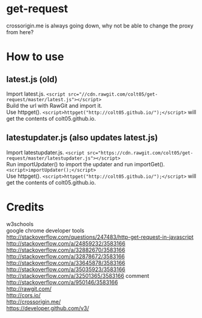 # get-request
crossorigin.me is always going down, why not be able to change the proxy from here?
# How to use
## latest.js (old)
Import latest.js. `<script src="//cdn.rawgit.com/colt05/get-request/master/latest.js"></script>`  
Build the url with RawGit and import it.  
Use httpget(). `<script>httpget("http://colt05.github.io/");</script>` will get the contents of colt05.github.io.   
## latestupdater.js (also updates latest.js)  
Import latestupdater.js. `<script src="https://cdn.rawgit.com/colt05/get-request/master/latestupdater.js"></script>`    
Run importUpdater() to import the updater and run importGet(). `<script>importUpdater();</script>`  
Use httpget(). `<script>httpget("http://colt05.github.io/");</script>` will get the contents of colt05.github.io.  
# Credits
w3schools  
google chrome developer tools  
http://stackoverflow.com/questions/247483/http-get-request-in-javascript  
http://stackoverflow.com/a/24859232/3583166  
http://stackoverflow.com/a/32882670/3583166  
http://stackoverflow.com/a/32878672/3583166  
http://stackoverflow.com/a/33645878/3583166  
http://stackoverflow.com/a/35035923/3583166  
http://stackoverflow.com/a/32501365/3583166 comment  
http://stackoverflow.com/a/950146/3583166  
http://rawgit.com/  
http://cors.io/  
http://crossorigin.me/  
https://developer.github.com/v3/  
